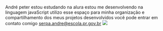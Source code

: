 André peter
estou estudando na alura 
estou me desenvolvendo na linguagem javaScript
utilizo esse espaço para minha organização e compartilhamento dos meus projetos desenvolvidos 
você pode entrar em contato comigo
serpa.andre@escola.pr.gov.br 
![](https://www.google.com/url?sa=i&url=https%3A%2F%2Fwww.icegif.com%2Fstitch-27%2F&psig=AOvVaw0AiJ6F-3JmBLtvMvv1Z66O&ust=1720016372061000&source=images&cd=vfe&opi=89978449&ved=0CBMQjRxqFwoTCPjBhsDGiIcDFQAAAAAdAAAAABAT)
